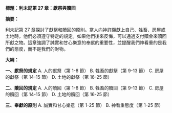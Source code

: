 **標題：利未記第 27 章：獻祭與贖回**

**摘要：**

利未記第 27 章探討了獻祭和贖回的原則。當人向神許願獻上自己、牲畜、房屋或土地時，他們必須遵守特定的規定。如果他們後來反悔，可以通過支付贖金來贖回所獻之物。這章強調了誠實和甘心樂意的奉獻的重要性，並提醒我們神看重的是我們的態度，而不是我們的財物。

**大綱：**

**一、獻祭的規定**
    A. 人的獻祭（第 1-8 節）
    B. 牲畜的獻祭（第 9-13 節）
    C. 房屋的獻祭（第 14-15 節）
    D. 土地的獻祭（第 16-25 節）

**二、贖回的規定**
    A. 人的贖回（第 1-8 節）
    B. 牲畜的贖回（第 9-13 節）
    C. 房屋的贖回（第 14-15 節）
    D. 土地的贖回（第 16-25 節）

**三、奉獻的原則**
    A. 誠實和甘心樂意（第 1-25 節）
    B. 神看重態度（第 1-25 節）